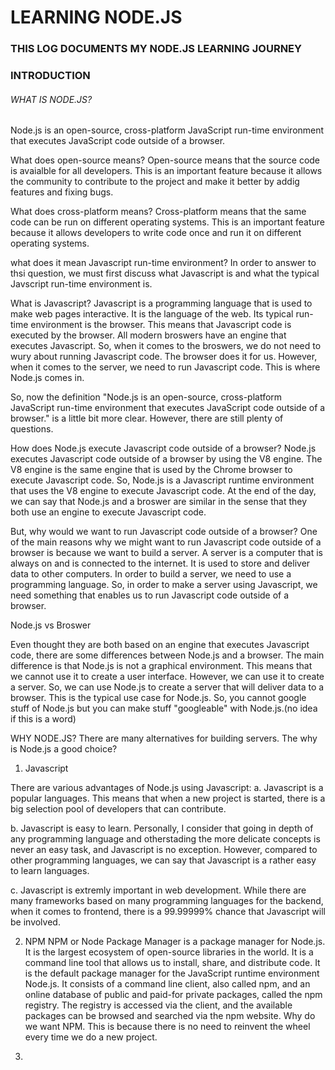 <h1> LEARNING NODE.JS </h1>

<h3>THIS LOG DOCUMENTS MY NODE.JS LEARNING JOURNEY</h3>

<h3>INTRODUCTION</h4>

<h6>WHAT IS NODE.JS?</h6>

Node.js is an open-source, cross-platform JavaScript run-time environment that executes JavaScript code outside of a browser.

What does open-source means?
Open-source means that the source code is avaialble for all developers. This is an important feature because it allows the community to contribute to the project and make it better by addig features and fixing bugs.

What does cross-platform means?
Cross-platform means that the same code can be run on different operating systems. This is an important feature because it allows developers to write code once and run it on different operating systems.

what does it mean Javascript run-time environment?
In order to answer to thsi question, we must first discuss what Javascript is and what the typical Javscript run-time environment is.

What is Javascript?
Javascript is a programming language that is used to make web pages interactive. It is the language of the web. Its typical run-time environment is the browser. This means that Javascript code is executed by the browser. All modern broswers have an engine that executes Javascript. So, when it comes to the broswers, we do not need to wury about running Javascript code. The browser does it for us. However, when it comes to the server, we need to run Javascript code. This is where Node.js comes in.

So, now the definition "Node.js is an open-source, cross-platform JavaScript run-time environment that executes JavaScript code outside of a browser." is a little bit more clear. However, there are still plenty of questions.

How does Node.js execute Javascript code outside of a browser?
Node.js executes Javascript code outside of a browser by using the V8 engine. The V8 engine is the same engine that is used by the Chrome browser to execute Javascript code. So, Node.js is a Javascript runtime environment that uses the V8 engine to execute Javascript code. At the end of the day, we can say that Node.js and a broswer are similar in the sense that they both use an engine to execute Javascript code.


But, why would we want to run Javascript code outside of a browser?
One of the main reasons why we might want to run Javascript code outside of a browser is because we want to build a server. A server is a computer that is always on and is connected to the internet. It is used to store and deliver data to other computers. In order to build a server, we need to use a programming language. So, in order to make a server using Javascript, we need something that enables us to run Javascript code outside of a browser. 

Node.js vs Broswer

Even thought they are both based on an engine that executes Javascript code, there are some differences between Node.js and a browser. The main difference is that Node.js is not a graphical environment. This means that we cannot use it to create a user interface. However, we can use it to create a server. So, we can use Node.js to create a server that will deliver data to a browser. This is the typical use case for Node.js. So, you cannot google stuff of Node.js but you can make stuff "googleable" with Node.js.(no idea if this is a word)

WHY NODE.JS?
There are many alternatives for building servers. The why is Node.js a good choice?

1. Javascript

There are various advantages of Node.js using Javascript:
a. Javascript is a popular languages. This means that when a new project is started, there is a big selection pool of developers that can contribute.

b. Javascript is easy to learn. Personally, I consider that going in depth of any programming language and otherstading the more delicate concepts is never an easy task, and Javascript is no exception. However, compared to other programming languages, we can say that Javascript is a rather easy to learn languages.

c. Javascript is extremly important in web development. While there are many frameworks based on many programming languages for the backend, when it comes to frontend, there is a 99.99999% chance that Javascript will be involved.

2. NPM
NPM or Node Package Manager is a package manager for Node.js. It is the largest ecosystem of open-source libraries in the world. It is a command line tool that allows us to install, share, and distribute code. It is the default package manager for the JavaScript runtime environment Node.js. It consists of a command line client, also called npm, and an online database of public and paid-for private packages, called the npm registry. The registry is accessed via the client, and the available packages can be browsed and searched via the npm website. Why do we want NPM. This is because there is no need to reinvent the wheel every time we do a new project.

3. 










